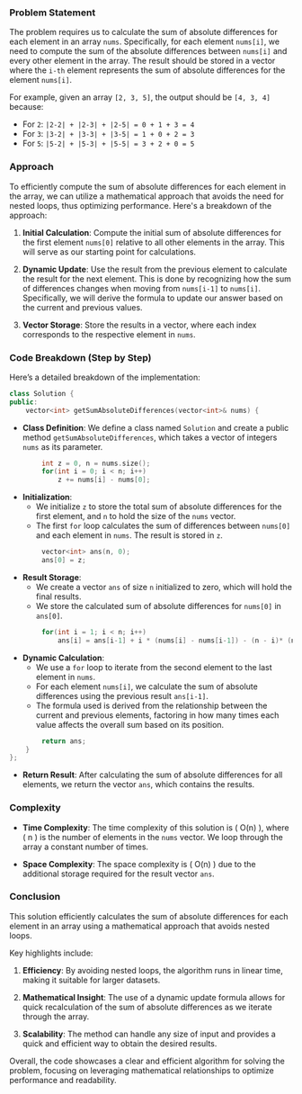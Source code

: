 ### Problem Statement

The problem requires us to calculate the sum of absolute differences for each element in an array `nums`. Specifically, for each element `nums[i]`, we need to compute the sum of the absolute differences between `nums[i]` and every other element in the array. The result should be stored in a vector where the `i-th` element represents the sum of absolute differences for the element `nums[i]`.

For example, given an array `[2, 3, 5]`, the output should be `[4, 3, 4]` because:
- For `2`: `|2-2| + |2-3| + |2-5| = 0 + 1 + 3 = 4`
- For `3`: `|3-2| + |3-3| + |3-5| = 1 + 0 + 2 = 3`
- For `5`: `|5-2| + |5-3| + |5-5| = 3 + 2 + 0 = 5`

### Approach

To efficiently compute the sum of absolute differences for each element in the array, we can utilize a mathematical approach that avoids the need for nested loops, thus optimizing performance. Here's a breakdown of the approach:

1. **Initial Calculation**: Compute the initial sum of absolute differences for the first element `nums[0]` relative to all other elements in the array. This will serve as our starting point for calculations.

2. **Dynamic Update**: Use the result from the previous element to calculate the result for the next element. This is done by recognizing how the sum of differences changes when moving from `nums[i-1]` to `nums[i]`. Specifically, we will derive the formula to update our answer based on the current and previous values.

3. **Vector Storage**: Store the results in a vector, where each index corresponds to the respective element in `nums`.

### Code Breakdown (Step by Step)

Here’s a detailed breakdown of the implementation:

```cpp
class Solution {
public:
    vector<int> getSumAbsoluteDifferences(vector<int>& nums) {
```
- **Class Definition**: We define a class named `Solution` and create a public method `getSumAbsoluteDifferences`, which takes a vector of integers `nums` as its parameter.

```cpp
        int z = 0, n = nums.size();
        for(int i = 0; i < n; i++)
            z += nums[i] - nums[0];
```
- **Initialization**:
  - We initialize `z` to store the total sum of absolute differences for the first element, and `n` to hold the size of the `nums` vector.
  - The first `for` loop calculates the sum of differences between `nums[0]` and each element in `nums`. The result is stored in `z`.

```cpp
        vector<int> ans(n, 0);
        ans[0] = z;
```
- **Result Storage**:
  - We create a vector `ans` of size `n` initialized to zero, which will hold the final results.
  - We store the calculated sum of absolute differences for `nums[0]` in `ans[0]`.

```cpp
        for(int i = 1; i < n; i++)
            ans[i] = ans[i-1] + i * (nums[i] - nums[i-1]) - (n - i)* (nums[i] - nums[i-1]);
```
- **Dynamic Calculation**:
  - We use a `for` loop to iterate from the second element to the last element in `nums`.
  - For each element `nums[i]`, we calculate the sum of absolute differences using the previous result `ans[i-1]`.
  - The formula used is derived from the relationship between the current and previous elements, factoring in how many times each value affects the overall sum based on its position.

```cpp
        return ans;
    }
};
```
- **Return Result**: After calculating the sum of absolute differences for all elements, we return the vector `ans`, which contains the results.

### Complexity

- **Time Complexity**: The time complexity of this solution is \( O(n) \), where \( n \) is the number of elements in the `nums` vector. We loop through the array a constant number of times.

- **Space Complexity**: The space complexity is \( O(n) \) due to the additional storage required for the result vector `ans`.

### Conclusion

This solution efficiently calculates the sum of absolute differences for each element in an array using a mathematical approach that avoids nested loops. 

Key highlights include:

1. **Efficiency**: By avoiding nested loops, the algorithm runs in linear time, making it suitable for larger datasets.

2. **Mathematical Insight**: The use of a dynamic update formula allows for quick recalculation of the sum of absolute differences as we iterate through the array.

3. **Scalability**: The method can handle any size of input and provides a quick and efficient way to obtain the desired results.

Overall, the code showcases a clear and efficient algorithm for solving the problem, focusing on leveraging mathematical relationships to optimize performance and readability.